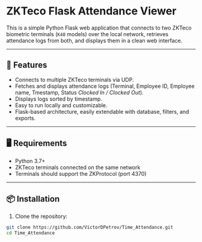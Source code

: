# ZKTeco Flask Attendance Viewer

This is a simple Python Flask web application that connects to two ZKTeco biometric terminals (`K40` models) over the local network, retrieves attendance logs from both, and displays them in a clean web interface.

---

## 🔧 Features

- Connects to multiple ZKTeco terminals via UDP.
- Fetches and displays attendance logs (Terminal, Employee ID, Employee name, Tmestamp, Status *Clocked In / Clocked Out*).
- Displays logs sorted by timestamp.
- Easy to run locally and customizable.
- Flask-based architecture, easily extendable with database, filters, and exports.

---

## 🖥️ Requirements

- Python 3.7+
- ZKTeco terminals connected on the same network
- Terminals should support the ZKProtocol (port 4370)

---

## 📦 Installation

1. Clone the repository:

```bash
git clone https://github.com/VictorDPetrov/Time_Attendance.git
cd Time_Attendance
